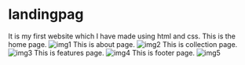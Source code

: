 # landingpag
It is my first website which I have made using html and css.
This is the home page.
![img1](https://github.com/Ashmita322/landingpage/assets/140899947/6510dde7-5000-4100-bf55-2ded0f77eed3)
This is about page.
![img2](https://github.com/Ashmita322/landingpage/assets/140899947/80086925-acb7-4ad0-899d-bdf0812a7864)
This is collection page.
![img3](https://github.com/Ashmita322/landingpage/assets/140899947/73213e67-a7c7-4dcd-9163-908b396efad7)
This is features page.
![img4](https://github.com/Ashmita322/landingpage/assets/140899947/51ed2901-16b8-474b-bb8e-769d04cf1bfa)
This is footer page.
![img5](https://github.com/Ashmita322/landingpage/assets/140899947/c18c4706-f4ae-40c6-8a40-0b5ed037631e)

